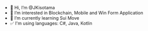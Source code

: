 - 👋 Hi, I’m @JKisotama
- 👀 I’m interested in Blockchain, Mobile and Win Form Application
- 🌱 I’m currently learning Sui Move
- ✅ I'm using languages: C#, Java, Kotlin

<!---
JKisotama/JKisotama is a ✨ special ✨ repository because its `README.md` (this file) appears on your GitHub profile.
You can click the Preview link to take a look at your changes.
--->
